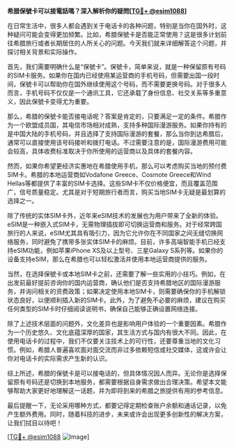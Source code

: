 **希腊保號卡可以接電話嗎？深入解析你的疑問[[TG💪+ @esim1088](https://t.me/s/esim1088)]**

在日常生活中，很多人都会遇到关于电话卡的各种问题，特别是当你在国外时，这种疑问可能会变得更加频繁。比如，希腊保號卡是否能正常使用？这是很多计划前往希腊旅行或者长期居住的人所关心的问题。今天我们就来详细解答这个问题，并探讨相关背景和实际操作。

首先，我们需要明确什么是“保號卡”。保號卡，简单来说，就是一种保留原有号码的SIM卡服务。如果你在国内已经使用某运营商的手机号码，但需要出国一段时间，保號卡可以帮助你在国外继续使用这个号码，而不需要更换号码。对于很多人而言，手机号码不仅仅是一个通讯工具，它还承载了身份信息、社交关系等多重意义，因此保號卡变得尤为重要。

那么，希腊的保號卡能否接电话呢？答案是肯定的，只要满足一定的条件。希腊作为一个欧盟成员国，其电信市场相对成熟，支持多种国际漫游服务。如果你持有的是中国大陆的手机号码，并且选择了支持国际漫游的套餐，那么当你到达希腊后，通常可以直接使用该号码接听和拨打电话。不过需要注意的是，国际漫游费用可能会较高，具体收费标准取决于你所使用的运营商以及具体的套餐内容。

然而，如果你希望更经济实惠地在希腊使用手机，那么可以考虑购买当地的预付费SIM卡。希腊的本地运营商如Vodafone Greece、Cosmote Greece和Wind Hellas等都提供了丰富的SIM卡选择。这些SIM卡不仅价格便宜，而且覆盖范围广，信号质量稳定。尤其是对于短期旅行者而言，购买当地SIM卡无疑是最划算的选择之一。

除了传统的实体SIM卡外，近年来eSIM技术的发展也为用户带来了全新的体验。eSIM是一种嵌入式SIM卡，无需物理插拔即可切换运营商和服务。对于经常跨国旅行的人来说，eSIM尤其具有吸引力，因为它允许你在不同国家之间无缝切换网络服务，同时避免了携带多张实体SIM卡的麻烦。目前，许多高端智能手机已经支持eSIM功能，例如苹果iPhone XS及以上型号、三星Galaxy S系列等。如果你的设备支持eSIM，那么在希腊也可以轻松激活并使用本地运营商提供的服务。

当然，在选择保號卡或本地SIM卡之前，还需要了解一些实用的小技巧。例如，在出发前最好提前咨询你的国内运营商，确认他们是否支持希腊地区的国际漫游服务，并询问相关的资费政策；如果决定使用本地SIM卡，则需要确保你的手机解锁状态良好，以便顺利插入新的SIM卡。此外，为了避免不必要的麻烦，建议在购买任何类型的SIM卡时仔细阅读说明书，确保自己能够正确设置网络连接。

除了上述技术层面的问题外，文化差异也是影响用户体验的一个重要因素。希腊作为一个历史悠久、文化底蕴深厚的国家，其生活方式与国内有很大不同。因此，在使用电话卡的过程中，我们不仅要关注技术上的可行性，还要尊重当地的文化习惯。例如，希腊人普遍喜欢面对面交流而非过多依赖短信或社交媒体，这或许会让你对电话卡的实际需求产生新的认识。

综上所述，希腊的保號卡是可以接电话的，但具体情况因人而异。无论你是选择保留原有号码还是切换到本地服务，都需要根据自身需求做出合理决策。希望本文能够帮助大家更好地理解这一话题，并为即将到来的希腊之旅提供有用的参考信息。

最后提醒一下，无论采用哪种方式，都要记得定期检查账户余额和通话记录，以免产生额外费用。同时，随着科技的进步，未来或许会出现更多创新性的解决方案，让我们拭目以待吧！

[[TG💪+ @esim1088](https://t.me/s/esim1088) ![Image](https://i.postimg.cc/4NQfJmqS/Snipaste-2025-05-13-00-14-12.png)]